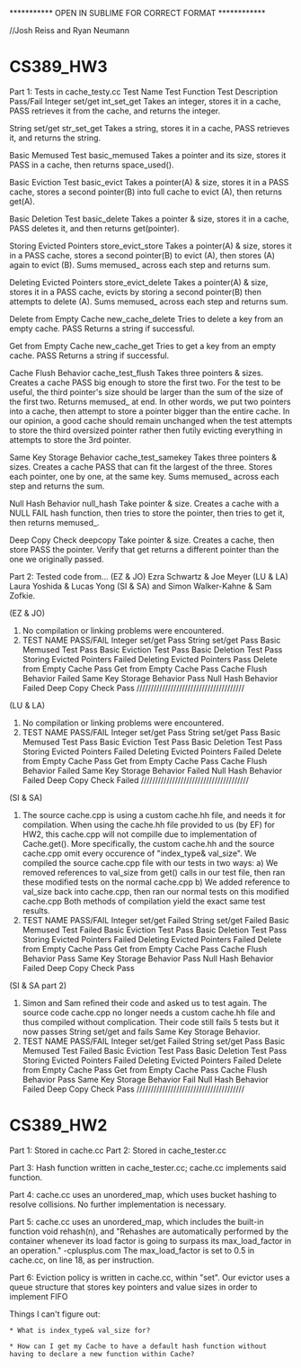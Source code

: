 *********** OPEN IN SUBLIME FOR CORRECT FORMAT ************

//Josh Reiss and Ryan Neumann
# CS389_HW3

Part 1: Tests in cache_testy.cc
Test Name					Test Function		Test Description							   Pass/Fail
Integer set/get				int_set_get			Takes an integer, stores it in a cache,				PASS
												retrieves it from the cache, and returns
												the integer.

String set/get 				str_set_get			Takes a string, stores it in a cache,				PASS
												retrieves it, and returns the string.

Basic Memused Test 			basic_memused		Takes a pointer and its size, stores it 			PASS
												in a cache, then returns space_used().

Basic Eviction Test 		basic_evict			Takes a pointer(A) & size, stores it in a 			PASS
												cache, stores a second pointer(B) into full cache
												to evict (A), then returns get(A).

Basic Deletion Test 		basic_delete		Takes a pointer & size, stores it in a cache,		PASS
												deletes it, and then returns get(pointer).

Storing Evicted Pointers 	store_evict_store	Takes a pointer(A) & size, stores it in a 			PASS
												cache, stores a second pointer(B) to evict
												(A), then stores (A) again to evict (B).
												Sums memused_ across each step and returns sum.

Deleting Evicted Pointers 	store_evict_delete	Takes a pointer(A) & size, stores it in a 			PASS
												cache, evicts by storing a second pointer(B)
												then attempts to delete (A). Sums memused_
												across each step and returns sum.

Delete from Empty Cache 	new_cache_delete	Tries to delete a key from an empty cache.			PASS
												Returns a string if successful.

Get from Empty Cache 		new_cache_get		Tries to get a key from an empty cache.				PASS
												Returns a string if successful.

Cache Flush Behavior		cache_test_flush	Takes three pointers & sizes. Creates a cache 		PASS
												big enough to store the first two. For the test
												to be useful, the third pointer's size should be
												larger than the sum of the size of the first two.
												Returns memused_ at end.
												In other words, we put two pointers into a
												cache, then attempt to store a pointer bigger
												than the entire cache.
												In our opinion, a good cache should remain unchanged when the 
												test attempts to store the third oversized pointer rather then
												futily evicting everything in attempts to store the 3rd pointer.

Same Key Storage Behavior	cache_test_samekey	Takes three pointers & sizes. Creates a cache 		PASS
												that can fit the largest of the three.
												Stores each pointer, one by one, at the same
												key. Sums memused_ across each step and returns
												the sum.

Null Hash Behavior			null_hash			Take pointer & size. Creates a cache with a NULL	FAIL
												hash function, then tries to store the pointer,
												then tries to get it, then returns memused_.

Deep Copy Check				deepcopy			Take pointer & size. Creates a cache, then store	PASS
												the pointer. Verify that get returns a different
												pointer than the one we originally passed.

Part 2: Tested code from...
(EZ & JO) Ezra Schwartz & Joe Meyer
(LU & LA) Laura Yoshida & Lucas Yong
(SI & SA) and Simon Walker-Kahne & Sam Zofkie.

(EZ & JO)
1) No compilation or linking problems were encountered.
2) TEST NAME 				PASS/FAIL
Integer set/get 				Pass
String set/get 					Pass
Basic Memused Test 				Pass
Basic Eviction Test 			Pass
Basic Deletion Test 			Pass
Storing Evicted Pointers 		Failed
Deleting Evicted Pointers 		Pass
Delete from Empty Cache 		Pass
Get from Empty Cache 			Pass
Cache Flush Behavior			Failed
Same Key Storage Behavior		Pass
Null Hash Behavior				Failed
Deep Copy Check					Pass
//////////////////////////////////////

(LU & LA)
1) No compilation or linking problems were encountered.
2) TEST NAME 					PASS/FAIL
Integer set/get 				Pass
String set/get 					Pass
Basic Memused Test 				Pass
Basic Eviction Test 			Pass
Basic Deletion Test 			Pass
Storing Evicted Pointers 		Failed
Deleting Evicted Pointers 		Failed
Delete from Empty Cache 		Pass
Get from Empty Cache 			Pass
Cache Flush Behavior			Failed
Same Key Storage Behavior		Failed
Null Hash Behavior				Failed
Deep Copy Check					Failed
//////////////////////////////////////

(SI & SA)
1) The source cache.cpp is using a custom cache.hh file, and needs it for compilation.
When using the cache.hh file provided to us (by EF) for HW2, this cache.cpp will not compille due to implementation of Cache.get().
More specifically, the custom cache.hh and the source cache.cpp omit every occurence of "index_type& val_size".
We compiled the source cache.cpp file with our tests in two ways:
	a) We removed references to val_size from get() calls in our test file, then ran these modified tests on the normal cache.cpp
	b) We added reference to val_size back into cache.cpp, then ran our normal tests on this modified cache.cpp
Both methods of compilation yield the exact same test results.
2) TEST NAME 					PASS/FAIL
Integer set/get 				Failed
String set/get 					Failed
Basic Memused Test 				Failed
Basic Eviction Test 			Pass
Basic Deletion Test 			Pass
Storing Evicted Pointers 		Failed
Deleting Evicted Pointers 		Failed
Delete from Empty Cache 		Pass
Get from Empty Cache 			Pass
Cache Flush Behavior			Pass
Same Key Storage Behavior		Pass
Null Hash Behavior				Failed
Deep Copy Check					Pass


(SI & SA part 2)
1) Simon and Sam refined their code and asked us to test again. The source code cache.cpp no longer needs a custom cache.hh file and thus compiled without complication. Their code still fails 5 tests but it now passes String set/get and fails Same Key Storage Behavior.
2) TEST NAME 					PASS/FAIL
Integer set/get 				Failed
String set/get 					Pass
Basic Memused Test 				Failed
Basic Eviction Test 			Pass
Basic Deletion Test 			Pass
Storing Evicted Pointers 		Failed
Deleting Evicted Pointers 		Failed
Delete from Empty Cache 		Pass
Get from Empty Cache 			Pass
Cache Flush Behavior			Pass
Same Key Storage Behavior		Fail
Null Hash Behavior				Failed
Deep Copy Check					Pass
//////////////////////////////////////





# CS389_HW2

Part 1: Stored in cache.cc
Part 2: Stored in cache_tester.cc

Part 3: Hash function written in cache_tester.cc; cache.cc implements said function.

Part 4: cache.cc uses an unordered_map, which uses bucket hashing to resolve collisions. No further implementation is necessary.

Part 5: cache.cc uses an unordered_map, which includes the built-in function void rehash(n), and
	"Rehashes are automatically performed by the container whenever its load factor is going to surpass its max_load_factor in an operation." -cplusplus.com
The max_load_factor is set to 0.5 in cache.cc, on line 18, as per instruction.

Part 6: Eviction policy is written in cache.cc, within "set".
		Our evictor uses a queue structure that stores key pointers and value sizes in order to implement FIFO



Things I can't figure out:

	* What is index_type& val_size for?

	* How can I get my Cache to have a default hash function without having to declare a new function within Cache?